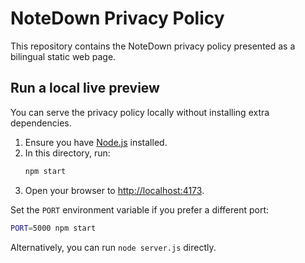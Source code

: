 # NoteDown Privacy Policy

This repository contains the NoteDown privacy policy presented as a bilingual static web page.

## Run a local live preview

You can serve the privacy policy locally without installing extra dependencies.

1. Ensure you have [Node.js](https://nodejs.org/) installed.
2. In this directory, run:
   ```bash
   npm start
   ```
3. Open your browser to [http://localhost:4173](http://localhost:4173).

Set the `PORT` environment variable if you prefer a different port:

```bash
PORT=5000 npm start
```

Alternatively, you can run `node server.js` directly.
